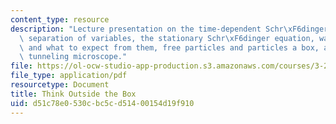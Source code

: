 ```yaml
---
content_type: resource
description: "Lecture presentation on the time-dependent Schr\xF6dinger equation,\
  \ separation of variables, the stationary Schr\xF6dinger equation, wave functions\
  \ and what to expect from them, free particles and particles a box, and the scanning\
  \ tunneling microscope."
file: https://ol-ocw-studio-app-production.s3.amazonaws.com/courses/3-23-electrical-optical-and-magnetic-properties-of-materials-fall-2007/d51c78e0530cbc5cd51400154d19f910_lec2.pdf
file_type: application/pdf
resourcetype: Document
title: Think Outside the Box
uid: d51c78e0-530c-bc5c-d514-00154d19f910
---
```

